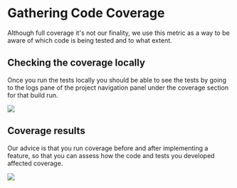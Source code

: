 # Gathering Code Coverage

Although full coverage it's not our finality, we use this metric as a way to be aware of which code is being tested and to what extent. 

## Checking the coverage locally
Once you run the tests locally you should be able to see the tests by going to the logs pane of the project navigation panel under the coverage section for that build run.

![](../../images/locating_coverage.png)

## Coverage results

Our advice is that you run coverage before and after implementing a feature, so that you can assess how the code and tests you developed affected coverage.

![](../../images/coverage_percent.png)